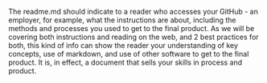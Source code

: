 The readme.md should indicate to a reader who accesses your GitHub - an employer, for
example, what the instructions are about, including the methods and processes you used to
get to the final product. As we will be covering both instructions and reading on the web, and 
2
best practices for both, this kind of info can show the reader your understanding of key
concepts, use of markdown, and use of other software to get to the final product. It is, in
effect, a document that sells your skills in process and product.